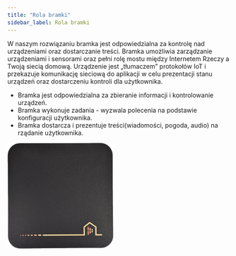 ```yaml
---
title: "Rola bramki"
sidebar_label: Rola bramki
---
```


W naszym rozwiązaniu bramka jest odpowiedzialna za kontrolę nad urządzeniami oraz dostarczanie treści.
Bramka umożliwia zarządzanie urządzeniami i sensorami oraz pełni rolę mostu między Internetem Rzeczy a Twoją siecią domową. Urządzenie jest „tłumaczem” protokołów IoT i przekazuje komunikację sieciową do aplikacji w celu prezentacji stanu urządzeń oraz dostarczeniu kontroli dla użytkownika.

 * Bramka jest odpowiedzialna za zbieranie informacji i kontrolowanie urządzeń.
 * Bramka wykonuje zadania - wyzwala polecenia na podstawie konfiguracji użytkownika.
 * Bramka dostarcza i prezentuje treści(wiadomości, pogoda, audio) na rządanie użytkownika.

<img
  src='/img/en/bramka/bramka1.png'
  alt='Bramka AIS dom'
/>
